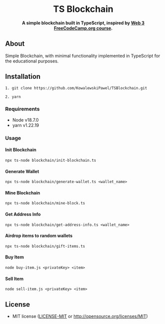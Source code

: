 <div align="center">
  <h1>TS Blockchain</h1>
  <strong>A simple blockchain built in TypeScript, inspired by <a href="https://github.com/freeCodeCamp/web3-curriculum">Web 3 FreeCodeCamp.org course</a>.</strong>
</div>

## About

Simple Blockchain, with minimal functionality implemented in TypeScript for the educational purposes.

## Installation

```
1. git clone https://github.com/KowalewskiPawel/TSBlockchain.git

2. yarn
```

### Requirements

* Node v18.7.0
* yarn v1.22.19

### Usage

#### Init Blockchain

```
npx ts-node blockchain/init-blockchain.ts
```

#### Generate Wallet

```
npx ts-node blockchain/generate-wallet.ts <wallet_name>
```


#### Mine Blockchain

```
npx ts-node blockchain/mine-block.ts 
```

#### Get Address Info

```
npx ts-node blockchain/get-address-info.ts <wallet_name>
```

#### Airdrop items to random wallets

```
npx ts-node blockchain/gift-items.ts
```

#### Buy Item

```
node buy-item.js <privateKey> <item>
```

#### Sell Item

```
node sell-item.js <privateKey> <item>
```

## License

* MIT license ([LICENSE-MIT](LICENSE-MIT) or http://opensource.org/licenses/MIT)